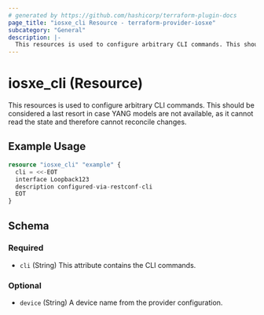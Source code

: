 ```yaml
---
# generated by https://github.com/hashicorp/terraform-plugin-docs
page_title: "iosxe_cli Resource - terraform-provider-iosxe"
subcategory: "General"
description: |-
  This resources is used to configure arbitrary CLI commands. This should be considered a last resort in case YANG models are not available, as it cannot read the state and therefore cannot reconcile changes.
---
```


# iosxe_cli (Resource)

This resources is used to configure arbitrary CLI commands. This should be considered a last resort in case YANG models are not available, as it cannot read the state and therefore cannot reconcile changes.

## Example Usage

```terraform
resource "iosxe_cli" "example" {
  cli = <<-EOT
  interface Loopback123
  description configured-via-restconf-cli
  EOT
}
```

<!-- schema generated by tfplugindocs -->
## Schema

### Required

- `cli` (String) This attribute contains the CLI commands.

### Optional

- `device` (String) A device name from the provider configuration.
